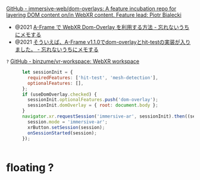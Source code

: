 [GitHub - immersive-web/dom-overlays: A feature incubation repo for layering DOM content on/in WebXR content. Feature lead: Piotr Bialecki](https://github.com/immersive-web/dom-overlays)


- @2021 [A-Frame で WebXR Dom-Overlay を利用する方法 - 忘れないうちにメモする](https://sgi-don.hatenablog.com/entry/2021/03/04/210757)
- @2021 [そういえば、A-Frame v1.1.0でdom-overlayとhit-testの実装が入りました。 - 忘れないうちにメモする](https://sgi-don.hatenablog.com/entry/2021/01/19/153429)

`?`
[GitHub - binzume/vr-workspace: WebXR workspace](https://github.com/binzume/vr-workspace)

```js
      let sessionInit = {
        requiredFeatures: ['hit-test', 'mesh-detection'],
        optionalFeatures: [],
      };
      if (useDomOverlay.checked) {
        sessionInit.optionalFeatures.push('dom-overlay');
        sessionInit.domOverlay = { root: document.body };
      }
      navigator.xr.requestSession('immersive-ar', sessionInit).then((session) => {
        session.mode = 'immersive-ar';
        xrButton.setSession(session);
        onSessionStarted(session);
      });
 
```

# floating ?
